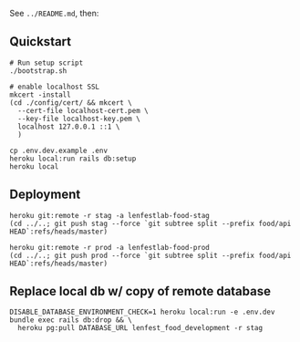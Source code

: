 See `../README.md`, then:

## Quickstart

```
# Run setup script
./bootstrap.sh

# enable localhost SSL
mkcert -install
(cd ./config/cert/ && mkcert \
  --cert-file localhost-cert.pem \
  --key-file localhost-key.pem \
  localhost 127.0.0.1 ::1 \
  )

cp .env.dev.example .env
heroku local:run rails db:setup
heroku local
```


## Deployment

```
heroku git:remote -r stag -a lenfestlab-food-stag
(cd ../..; git push stag --force `git subtree split --prefix food/api HEAD`:refs/heads/master)

heroku git:remote -r prod -a lenfestlab-food-prod
(cd ../..; git push prod --force `git subtree split --prefix food/api HEAD`:refs/heads/master)
```

## Replace local db w/ copy of remote database

```
DISABLE_DATABASE_ENVIRONMENT_CHECK=1 heroku local:run -e .env.dev bundle exec rails db:drop && \
  heroku pg:pull DATABASE_URL lenfest_food_development -r stag
```

